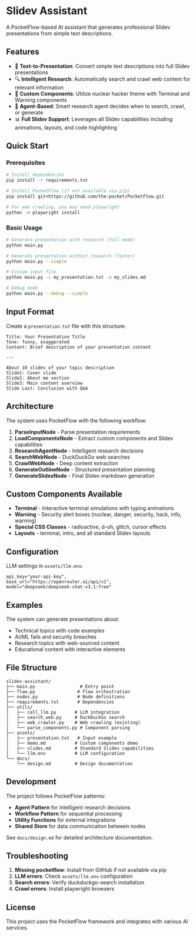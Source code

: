 # Slidev Assistant

A PocketFlow-based AI assistant that generates professional Slidev presentations from simple text descriptions.

## Features

- 🎯 **Text-to-Presentation**: Convert simple text descriptions into full Slidev presentations
- 🔍 **Intelligent Research**: Automatically search and crawl web content for relevant information
- 🎨 **Custom Components**: Utilize nuclear hacker theme with Terminal and Warning components
- 🤖 **Agent-Based**: Smart research agent decides when to search, crawl, or generate
- 📊 **Full Slidev Support**: Leverages all Slidev capabilities including animations, layouts, and code highlighting

## Quick Start

### Prerequisites

```bash
# Install dependencies
pip install -r requirements.txt

# Install PocketFlow (if not available via pip)
pip install git+https://github.com/the-pocket/PocketFlow.git

# For web crawling, you may need playwright
python -m playwright install
```

### Basic Usage

```bash
# Generate presentation with research (full mode)
python main.py

# Generate presentation without research (faster)
python main.py --simple

# Custom input file
python main.py -i my_presentation.txt -o my_slides.md

# Debug mode
python main.py --debug --simple
```

## Input Format

Create a `presentation.txt` file with this structure:

```
Title: Your Presentation Title
Tone: funny, exaggerated
Content: Brief description of your presentation content

---

About 10 slides of your topic description
Slide1: Cover slide
Slide2: About me section
Slide3: Main content overview
Slide Last: Conclusion with Q&A
```

## Architecture

The system uses PocketFlow with the following workflow:

1. **ParseInputNode** - Parse presentation requirements
2. **LoadComponentsNode** - Extract custom components and Slidev capabilities
3. **ResearchAgentNode** - Intelligent research decisions
4. **SearchWebNode** - DuckDuckGo web searches
5. **CrawlWebNode** - Deep content extraction
6. **GenerateOutlineNode** - Structured presentation planning
7. **GenerateSlidesNode** - Final Slidev markdown generation

## Custom Components Available

- **Terminal** - Interactive terminal simulations with typing animations
- **Warning** - Security alert boxes (nuclear, danger, security, hack, info, warning)
- **Special CSS Classes** - radioactive, d-oh, glitch, cursor effects
- **Layouts** - terminal, intro, and all standard Slidev layouts

## Configuration

LLM settings in `assets/llm.env`:
```
api_key="your-api-key",
base_url="https://openrouter.ai/api/v1",
model="deepseek/deepseek-chat-v3.1:free"
```

## Examples

The system can generate presentations about:
- Technical topics with code examples
- AI/ML fails and security breaches
- Research topics with web-sourced content
- Educational content with interactive elements

## File Structure

```
slidev-assistant/
├── main.py                 # Entry point
├── flow.py                # Flow orchestration
├── nodes.py               # Node definitions
├── requirements.txt       # Dependencies
├── utils/
│   ├── call_llm.py       # LLM integration
│   ├── search_web.py     # DuckDuckGo search
│   ├── web_crawler.py    # Web crawling (existing)
│   └── parse_components.py # Component parsing
├── assets/
│   ├── presentation.txt   # Input example
│   ├── demo.md           # Custom components demo
│   ├── slides.md         # Standard Slidev capabilities
│   └── llm.env           # LLM configuration
└── docs/
    └── design.md         # Design documentation
```

## Development

The project follows PocketFlow patterns:
- **Agent Pattern** for intelligent research decisions
- **Workflow Pattern** for sequential processing
- **Utility Functions** for external integrations
- **Shared Store** for data communication between nodes

See `docs/design.md` for detailed architecture documentation.

## Troubleshooting

1. **Missing pocketflow**: Install from GitHub if not available via pip
2. **LLM errors**: Check `assets/llm.env` configuration
3. **Search errors**: Verify duckduckgo-search installation
4. **Crawl errors**: Install playwright browsers

## License

This project uses the PocketFlow framework and integrates with various AI services.

